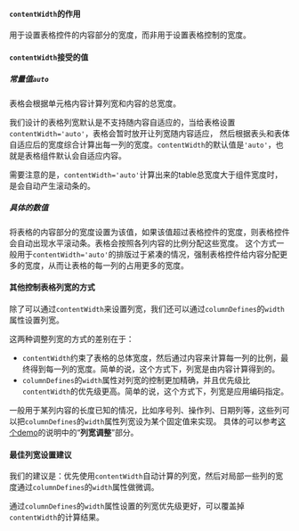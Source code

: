 #### `contentWidth`的作用

用于设置表格控件的内容部分的宽度，而非用于设置表格控制的宽度。

#### `contentWidth`接受的值

##### 常量值`auto`
表格会根据单元格内容计算列宽和内容的总宽度。

我们设计的表格列宽默认是不支持随内容自适应的，当给表格设置`contentWidth='auto'`，表格会暂时放开让列宽随内容适应，
然后根据表头和表体自适应后的宽度综合计算出每一列的宽度。`contentWidth`的默认值是`'auto'`，也就是表格组件默认会自适应内容。

需要注意的是，`contentWidth='auto'`计算出来的table总宽度大于组件宽度时，是会自动产生滚动条的。

##### 具体的数值 
将表格的内容部分的宽度设置为该值，如果该值超过表格控件的宽度，则表格控件会自动出现水平滚动条。表格会按照各列内容的比例分配这些宽度。
这个方式一般用于`contentWidth='auto'`的排版过于紧凑的情况，强制表格控件给内容分配更多的宽度，从而让表格的每一列的占用更多的宽度。

#### 其他控制表格列宽的方式
除了可以通过`contentWidth`来设置列宽，我们还可以通过`columnDefines`的`width`属性设置列宽。

这两种调整列宽的方式的差别在于：
- `contentWidth`约束了表格的总体宽度，然后通过内容来计算每一列的比例，最终得到每一列的宽度。简单的说，这个方式下，列宽是由内容计算得到的。
- `columnDefines`的`width`属性对列宽的控制更加精确，并且优先级比`contentWidth`的优先级更高。简单的说，这个方式下，列宽是应用编码指定。

一般用于某列内容的长度已知的情况，比如序号列、操作列、日期列等，这些列可以把`columnDefines`的`width`属性列宽设为某个固定值来实现。
具体的可以参考[这个demo](/table/renderer)的说明中的“**列宽调整**”部分。

#### 最佳列宽设置建议

我们的建议是：优先使用`contentWidth`自动计算的列宽，然后对局部一些列的宽度通过`columnDefines`的`width`属性做微调。

通过`columnDefines`的`width`属性设置的列宽优先级更好，可以覆盖掉`contentWidth`的计算结果。


